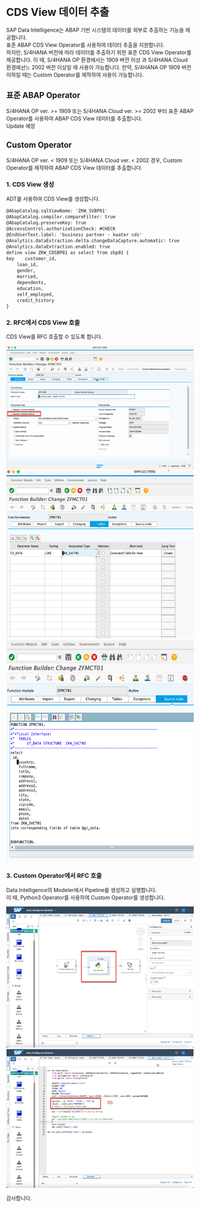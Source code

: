 # CDS View 데이터 추출

SAP Data Intelligence는 ABAP 기반 시스템의 데이터를 외부로 추출하는 기능을 제공합니다.<br>
표준 ABAP CDS View Operator를 사용하여 데이터 추출을 지원합니다.<br>
하지만, S/4HANA 버전에 따라 
데이터를 추출하기 위한 표준 CDS View Operator를 제공합니다. 이 때, S/4HANA OP 환경에서는 1909 버전 이상 과 S/4HANA Cloud 환경에선느 2002 버전 이상일 때 사용이 가능합니다.
만약, S/4HANA OP 1909 버전 이하일 때는 Custom Operator를 제작하여 사용이 가능합니다.


## 표준 ABAP Operator
S/4HANA OP ver. >= 1909 또는 S/4HANA Cloud ver. >= 2002 부터 표준 ABAP Operator를 사용하여 ABAP CDS View 데이터를 추출합니다.<br>
Update 예정

## Custom Operator
S/4HANA OP ver. < 1909 또는 S/4HANA Cloud ver. < 2002 경우, Custom Operator를 제작하여 ABAP CDS View 데이터를 추출합니다.<br>

### 1. CDS View 생성
ADT를 사용하여 CDS View를 생성합니다.<br>

    @AbapCatalog.sqlViewName: 'ZKW_SVBP01'
    @AbapCatalog.compiler.compareFilter: true
    @AbapCatalog.preserveKey: true
    @AccessControl.authorizationCheck: #CHECK
    @EndUserText.label: 'business partner - kwater cds'
    @Analytics.dataExtraction.delta.changeDataCapture.automatic: true
    @Analytics.dataExtraction.enabled: true
    define view ZKW_CDSBP01 as select from zbp01 {
    key    customer_id,
        loan_id,
        gender,
        married,
        dependents,
        education,
        self_employed,
        credit_history
    }

### 2. RFC에서 CDS View 호출
CDS View를 RFC 호출할 수 있도록 합니다.<br>

![](Images/abap_rfc.png)<br>
![](Images/abap_rfc2.png)<br>
![](Images/abap_rfc3.png)<br>

### 3. Custom Operator에서 RFC 호출
Data Intelligence의 Modeler에서 Pipeline를 생성하고 실행합니다.<br>
이 때, Python3 Operator를 사용하여 Custom Operator를 생성합니다.<br>

![](Images/di_rfc1.png)<br>
![](Images/di_rfc2.png)<br>

감사합니다.
